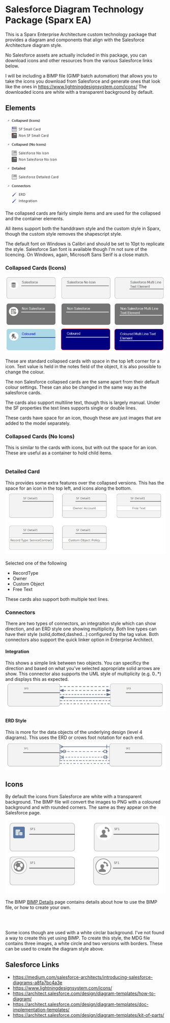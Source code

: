 # Salesforce Diagram Technology Package (Sparx EA)
This is a Sparx Enterprise Architecture custom technology package that provides a diagram and components that align with the Salesforce Architecture diagram style.

No Salesforce assets are actually included in this package, you can download icons and other resources from the various Salesforce links below.  

I will be including a BIMP file (GIMP batch automation) that allows you to take the icons you download from Salesforce and generate ones that look like the ones in https://www.lightningdesignsystem.com/icons/ The downloaded icons are white with a transparent background by default.

## Elements
 ![Toolbox Items](/md-images/toolbox.png)

The collapsed cards are fairly simple items and are used for the collapsed and the container elements.

All items support both the handdrawn style and the custom style in Sparx, though the custom style removes the shapescript style.

The default font on Windows is Calibri and should be set to 10pt to replicate the style.  Salesforce San font is available though I'm not sure of the licencing. On Windows, again, Microsoft Sans Serif is a close match.

### Collapsed Cards (Icons)
<img src="/md-images/CollapsedCardSF.png" >

These are standard collapsed cards with space in the top left corner for a icon.  Text value is held in the notes field of the object, it is also possible to change the colour.

The non Salesforce collapsed cards are the same apart from their default colour settings.  These can also be changed in the same way as the salesforce cards.

The cards also support multiline text, though this is largely manual.  Under the SF properties the text lines supports single or double lines.

These cards have space for an icon, though these are just images that are added to the model separately. 

### Collapsed Cards (No Icons)
This is similar to the cards with icons, but with out the space for an icon.  These are useful as a container to hold child items.
<br><br>


### Detailed Card
This provides some extra features over the collapsed versions.  This has the space for an icon in the top left, and icons along the bottom.
![Toolbox Items](/md-images/SFDetailedCard.jpg)
<br><br>
Selected one of the following
+ RecordType
+ Owner
+ Custom Object
+ Free Text

These cards also support both multiple text lines.

### Connectors
There are two types of connectors, an integraiton style which can show direction, and an ERD style one showing multiplicity. Both line types can have their style (solid,dotted,dashed...) configured by the tag value.  Both connectors also support the quick linker option in Enterprise Architect.

#### Integration
This shows a simple link between two objects.  You can specificy the direction and based on what you've selected appropriate solid arrows are show.  This connector also supports the UML style of multiplicity (e.g. 0..\*) and displays this as expected.
![Toolbox Items](/md-images/IntegrationAssocation.png)

#### ERD Style
This is more for the data objects of the underlying design (level 4 diagrams).  This uses the ERD or crows foot notation for each end.
![Toolbox Items](/md-images/ERDAssocation.png)


## Icons 
By default the icons from Salesforce are white with a transparent background.  The BIMP file will convert the images to PNG with a coloured background and with rounded corners.  The same as they appear on the Salesforce page.
<img src="/md-images/icons.png" >

The BIMP [BIMP Details](/bimp-readme.md) page contains details about how to use the BIMP file, or how to create your own.

<br><br>

Some icons though are used with a white circlar background.  I've not found a way to create this yet using BIMP.
To create this style, the MDG file contains three images, a white circle and two versions with borders.  These can be used to create the diagram style above.



## Salesforce Links
* https://medium.com/salesforce-architects/introducing-salesforce-diagrams-a8fa7bc4a3e
* https://www.lightningdesignsystem.com/icons/
* https://architect.salesforce.com/design/diagram-templates/how-to-diagram/
* https://architect.salesforce.com/design/diagram-templates/doc-implementation-templates/
* https://architect.salesforce.com/design/diagram-templates/kit-of-parts/


 
